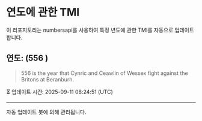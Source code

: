 
# 연도에 관한 TMI

이 리포지토리는 numbersapi를 사용하여 특정 년도에 관한 TMI를 자동으로 업데이트합니다.

## 연도: (556 )
> 556 is the year that Cynric and Ceawlin of Wessex fight against the Britons at Beranburh.

⏳ 업데이트 시간: 2025-09-11 08:24:51 (UTC)

---
자동 업데이트 봇에 의해 관리됩니다.
